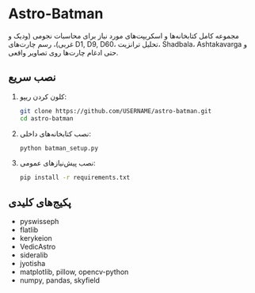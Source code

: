 # Astro-Batman

مجموعه کامل کتابخانه‌ها و اسکریپت‌های مورد نیاز برای محاسبات نجومی (ودیک و غربی)، رسم چارت‌های D1, D9, D60، تحلیل ترانزیت، Shadbala، Ashtakavarga و حتی ادغام چارت‌ها روی تصاویر واقعی.

## نصب سریع

1. کلون کردن ریپو:
   ```bash
   git clone https://github.com/USERNAME/astro-batman.git
   cd astro-batman
   ```

2. نصب کتابخانه‌های داخلی:
   ```bash
   python batman_setup.py
   ```

3. نصب پیش‌نیازهای عمومی:
   ```bash
   pip install -r requirements.txt
   ```

## پکیج‌های کلیدی
- pyswisseph
- flatlib
- kerykeion
- VedicAstro
- sideralib
- jyotisha
- matplotlib, pillow, opencv-python
- numpy, pandas, skyfield
